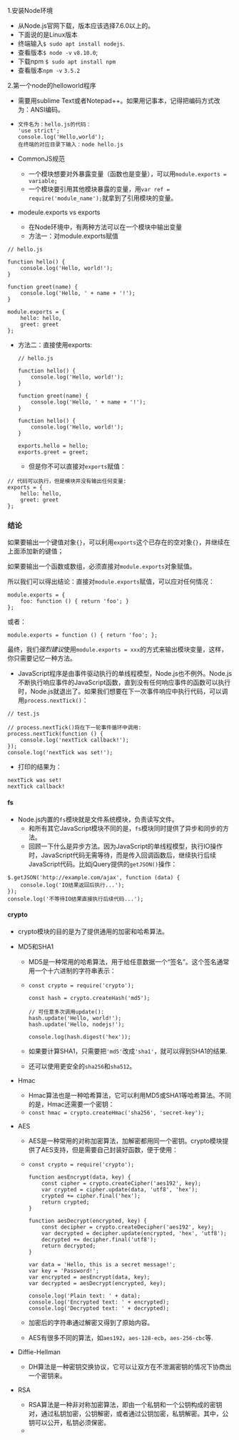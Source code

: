 1.安装Node环境

* 从Node.js官网下载，版本应该选择7.6.0以上的。
* 下面说的是Linux版本
* 终端输入`$ sudo apt install nodejs`.
* 查看版本`$ node -v`  `v8.10.0`;
* 下载npm `$ sudo apt install npm`
* 查看版本`npm -v` `3.5.2`

2.第一个node的helloworld程序

* 需要用sublime  Text或者Notepad++。如果用记事本，记得把编码方式改为：ANSI编码。

* ```
  文件名为：hello.js的代码：
  'use strict';
  console.log('Hello,world');
  在终端的对应目录下输入：node hello.js
  ```

* CommonJS规范
  * 一个模块想要对外暴露变量（函数也是变量），可以用`module.exports = variable;`
  * 一个模块要引用其他模块暴露的变量，用`var ref = require('module_name');`就拿到了引用模块的变量。

* modeule.exports vs exports
  * 在Node环境中，有两种方法可以在一个模块中输出变量
  * 方法一：对module.exports赋值

```
// hello.js

function hello() {
    console.log('Hello, world!');
}

function greet(name) {
    console.log('Hello, ' + name + '!');
}

module.exports = {
    hello: hello,
    greet: greet
};
```

 * 方法二：直接使用exports:

   ```
   // hello.js
   
   function hello() {
       console.log('Hello, world!');
   }
   
   function greet(name) {
       console.log('Hello, ' + name + '!');
   }
   
   function hello() {
       console.log('Hello, world!');
   }
   
   exports.hello = hello;
   exports.greet = greet;
   ```

   * 但是你不可以直接对`exports`赋值：

```
// 代码可以执行，但是模块并没有输出任何变量:
exports = {
    hello: hello,
    greet: greet
};
```



### 结论

如果要输出一个键值对象`{}`，可以利用`exports`这个已存在的空对象`{}`，并继续在上面添加新的键值；

如果要输出一个函数或数组，必须直接对`module.exports`对象赋值。

所以我们可以得出结论：直接对`module.exports`赋值，可以应对任何情况：

```
module.exports = {
    foo: function () { return 'foo'; }
};
```

或者：

```
module.exports = function () { return 'foo'; };
```

最终，我们*强烈建议*使用`module.exports = xxx`的方式来输出模块变量，这样，你只需要记忆一种方法。

* JavaScript程序是由事件驱动执行的单线程模型，Node.js也不例外。Node.js不断执行响应事件的JavaScript函数，直到没有任何响应事件的函数可以执行时，Node.js就退出了。如果我们想要在下一次事件响应中执行代码，可以调用`process.nextTick()`：

```
// test.js

// process.nextTick()将在下一轮事件循环中调用:
process.nextTick(function () {
    console.log('nextTick callback!');
});
console.log('nextTick was set!');
```

* 打印的结果为：

```
nextTick was set!
nextTick callback!
```



#### fs

* Node.js内置的`fs`模块就是文件系统模块，负责读写文件。
  * 和所有其它JavaScript模块不同的是，`fs`模块同时提供了异步和同步的方法。
  * 回顾一下什么是异步方法。因为JavaScript的单线程模型，执行IO操作时，JavaScript代码无需等待，而是传入回调函数后，继续执行后续JavaScript代码。比如jQuery提供的`getJSON()`操作：

```
$.getJSON('http://example.com/ajax', function (data) {
    console.log('IO结果返回后执行...');
});
console.log('不等待IO结果直接执行后续代码...');
```







#### crypto

* crypto模块的目的是为了提供通用的加密和哈希算法。

* MD5和SHA1

  * MD5是一种常用的哈希算法，用于给任意数据一个“签名”。这个签名通常用一个十六进制的字符串表示：

  * ```
    const crypto = require('crypto');
    
    const hash = crypto.createHash('md5');
    
    // 可任意多次调用update():
    hash.update('Hello, world!');
    hash.update('Hello, nodejs!');
    
    console.log(hash.digest('hex')); 
    ```

  * 如果要计算SHA1，只需要把`'md5'`改成`'sha1'`，就可以得到SHA1的结果.

  * 还可以使用更安全的`sha256`和`sha512`。

* Hmac

  * Hmac算法也是一种哈希算法，它可以利用MD5或SHA1等哈希算法。不同的是，Hmac还需要一个密钥：
  * `const hmac = crypto.createHmac('sha256', 'secret-key');` 

* AES

  * AES是一种常用的对称加密算法，加解密都用同一个密钥。crypto模块提供了AES支持，但是需要自己封装好函数，便于使用：

  * ```
    const crypto = require('crypto');
    
    function aesEncrypt(data, key) {
        const cipher = crypto.createCipher('aes192', key);
        var crypted = cipher.update(data, 'utf8', 'hex');
        crypted += cipher.final('hex');
        return crypted;
    }
    
    function aesDecrypt(encrypted, key) {
        const decipher = crypto.createDecipher('aes192', key);
        var decrypted = decipher.update(encrypted, 'hex', 'utf8');
        decrypted += decipher.final('utf8');
        return decrypted;
    }
    
    var data = 'Hello, this is a secret message!';
    var key = 'Password!';
    var encrypted = aesEncrypt(data, key);
    var decrypted = aesDecrypt(encrypted, key);
    
    console.log('Plain text: ' + data);
    console.log('Encrypted text: ' + encrypted);
    console.log('Decrypted text: ' + decrypted);
    ```

  * 加密后的字符串通过解密又得到了原始内容。

  * AES有很多不同的算法，如`aes192`，`aes-128-ecb`，`aes-256-cbc`等.

* Diffie-Hellman

  * DH算法是一种密钥交换协议，它可以让双方在不泄漏密钥的情况下协商出一个密钥来。

* RSA

  * RSA算法是一种非对称加密算法，即由一个私钥和一个公钥构成的密钥对，通过私钥加密，公钥解密，或者通过公钥加密，私钥解密。其中，公钥可以公开，私钥必须保密。
  * 